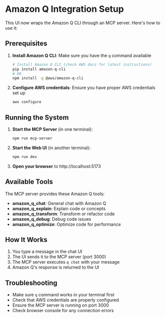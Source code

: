 # Amazon Q Integration Setup

This UI now wraps the Amazon Q CLI through an MCP server. Here's how to use it:

## Prerequisites

1. **Install Amazon Q CLI**: Make sure you have the `q` command available
   ```bash
   # Install Amazon Q CLI (check AWS docs for latest instructions)
   pip install amazon-q-cli
   # OR
   npm install -g @aws/amazon-q-cli
   ```

2. **Configure AWS credentials**: Ensure you have proper AWS credentials set up
   ```bash
   aws configure
   ```

## Running the System

1. **Start the MCP Server** (in one terminal):
   ```bash
   npm run mcp-server
   ```

2. **Start the Web UI** (in another terminal):
   ```bash
   npm run dev
   ```

3. **Open your browser** to http://localhost:5173

## Available Tools

The MCP server provides these Amazon Q tools:

- **amazon_q_chat**: General chat with Amazon Q
- **amazon_q_explain**: Explain code or concepts
- **amazon_q_transform**: Transform or refactor code
- **amazon_q_debug**: Debug code issues
- **amazon_q_optimize**: Optimize code for performance

## How It Works

1. You type a message in the chat UI
2. The UI sends it to the MCP server (port 3000)
3. The MCP server executes `q chat` with your message
4. Amazon Q's response is returned to the UI

## Troubleshooting

- Make sure `q` command works in your terminal first
- Check that AWS credentials are properly configured
- Ensure the MCP server is running on port 3000
- Check browser console for any connection errors
